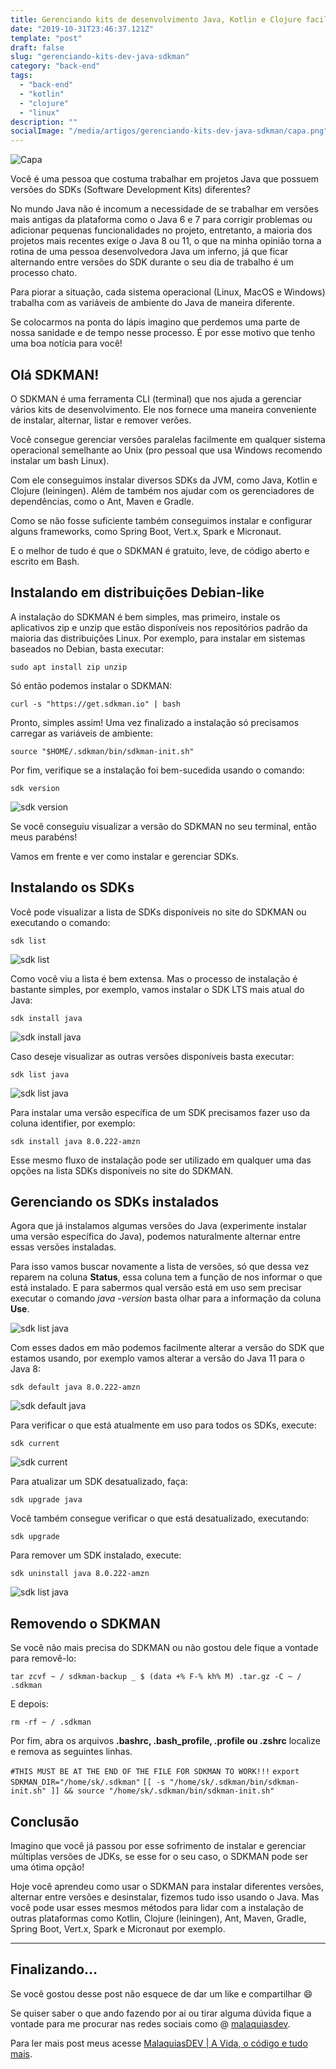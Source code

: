 ```yaml
---
title: Gerenciando kits de desenvolvimento Java, Kotlin e Clojure facilmente com o SDKMAN
date: "2019-10-31T23:46:37.121Z"
template: "post"
draft: false
slug: "gerenciando-kits-dev-java-sdkman"
category: "back-end"
tags:
  - "back-end"
  - "kotlin"
  - "clojure"
  - "linux"
description: ""
socialImage: "/media/artigos/gerenciando-kits-dev-java-sdkman/capa.png"
---
```


![Capa](/media/artigos/gerenciando-kits-dev-java-sdkman/capa.png)

Você é uma pessoa que costuma trabalhar em projetos Java que possuem versões do SDKs (Software Development Kits) diferentes?

No mundo Java não é incomum a necessidade de se trabalhar em versões mais antigas da plataforma como o Java 6 e 7 para corrigir problemas ou adicionar pequenas funcionalidades no projeto, entretanto, a maioria dos projetos mais recentes exige o Java 8 ou 11, o que na minha opinião torna a rotina de uma pessoa desenvolvedora Java um inferno, já que ficar alternando entre versões do SDK durante o seu dia de trabalho é um processo chato.

Para piorar a situação, cada sistema operacional (Linux, MacOS e Windows) trabalha com as variáveis de ambiente do Java de maneira diferente.

Se colocarmos na ponta do lápis imagino que perdemos uma parte de nossa sanidade e de tempo nesse processo. É por esse motivo que tenho uma boa notícia para você!

## Olá SDKMAN!

O SDKMAN é uma ferramenta CLI (terminal) que nos ajuda a gerenciar vários kits de desenvolvimento. Ele nos fornece uma maneira conveniente de instalar, alternar, listar e remover verões.

Você consegue gerenciar versões paralelas facilmente em qualquer sistema operacional semelhante ao Unix (pro pessoal que usa Windows recomendo instalar um bash Linux).

Com ele conseguimos instalar diversos SDKs da JVM, como Java, Kotlin e Clojure (leiningen). Além de também nos ajudar com os gerenciadores de dependências, como o Ant, Maven e Gradle.

Como se não fosse suficiente também conseguimos instalar e configurar alguns frameworks, como Spring Boot, Vert.x, Spark e Micronaut.

E o melhor de tudo é que o SDKMAN é gratuito, leve, de código aberto e escrito em Bash.

## Instalando em distribuições Debian-like

A instalação do SDKMAN é bem simples, mas primeiro, instale os aplicativos zip e unzip que estão disponíveis nos repositórios padrão da maioria das distribuições Linux. Por exemplo, para instalar em sistemas baseados no Debian, basta executar:

`sudo apt install zip unzip`

Só então podemos instalar o SDKMAN:

`curl -s "https://get.sdkman.io" | bash`

Pronto, simples assim! Uma vez finalizado a instalação só precisamos carregar as variáveis de ambiente:

`source "$HOME/.sdkman/bin/sdkman-init.sh"`

Por fim, verifique se a instalação foi bem-sucedida usando o comando:

`sdk version`

![sdk version](https://i.ibb.co/x6L9G8N/PNG-image.png)

Se você conseguiu visualizar a versão do SDKMAN no seu terminal, então meus parabéns!

Vamos em frente e ver como instalar e gerenciar SDKs.

## Instalando os SDKs

Você pode visualizar a lista de SDKs disponíveis no site do SDKMAN ou executando o comando:

`sdk list`

![sdk list](https://i.ibb.co/d2RqXqc/PNG-image.png)

Como você viu a lista é bem extensa. Mas o processo de instalação é bastante simples, por exemplo, vamos instalar o SDK LTS mais atual do Java:

`sdk install java`

![sdk install java](https://i.ibb.co/0fByGC3/PNG-image.png)

Caso deseje visualizar as outras versões disponíveis basta executar:

`sdk list java`

![sdk list java](https://i.ibb.co/8sJsvdg/PNG-image.png)

Para instalar uma versão específica de um SDK precisamos fazer uso da coluna identifier, por exemplo:

`sdk install java 8.0.222-amzn`

Esse mesmo fluxo de instalação pode ser utilizado em qualquer uma das opções na lista SDKs disponíveis no site do SDKMAN.

## Gerenciando os SDKs instalados

Agora que já instalamos algumas versões do Java (experimente instalar uma versão específica do Java), podemos naturalmente alternar entre essas versões instaladas.

Para isso vamos buscar novamente a lista de versões, só que dessa vez reparem na coluna **Status**, essa coluna tem a função de nos informar o que está instalado. E para sabermos qual versão está em uso sem precisar executar o comando _java -version_ basta olhar para a informação da coluna **Use**.

![sdk list java](https://i.ibb.co/VSCy6bP/PNG-image.png)

Com esses dados em mão podemos facilmente alterar a versão do SDK que estamos usando, por exemplo vamos alterar a versão do Java 11 para o Java 8:

`sdk default java 8.0.222-amzn`

![sdk default java](https://i.ibb.co/vjvphYs/PNG-image.png)

Para verificar o que está atualmente em uso para todos os SDKs, execute:

`sdk current`

![sdk current](https://i.ibb.co/vjqPgn3/PNG-image.png)

Para atualizar um SDK desatualizado, faça:

`sdk upgrade java`

Você também consegue verificar o que está desatualizado, executando:

`sdk upgrade`

Para remover um SDK instalado, execute:

`sdk uninstall java 8.0.222-amzn`

![sdk list java](https://i.ibb.co/51NtcwK/PNG-image.png)

## Removendo o SDKMAN

Se você não mais precisa do SDKMAN ou não gostou dele fique a vontade para removê-lo:

`tar zcvf ~ / sdkman-backup _ $ (data +% F-% kh% M) .tar.gz -C ~ / .sdkman`

E depois:

`rm -rf ~ / .sdkman`

Por fim, abra os arquivos **.bashrc, .bash_profile, .profile ou .zshrc** localize e remova as seguintes linhas.

`#THIS MUST BE AT THE END OF THE FILE FOR SDKMAN TO WORK!!!`
`export SDKMAN_DIR="/home/sk/.sdkman"`
`[[ -s "/home/sk/.sdkman/bin/sdkman-init.sh" ]] && source "/home/sk/.sdkman/bin/sdkman-init.sh"`

## Conclusão

Imagino que você já passou por esse sofrimento de instalar e gerenciar múltiplas versões de JDKs, se esse for o seu caso, o SDKMAN pode ser uma ótima opção!

Hoje você aprendeu como usar o SDKMAN para instalar diferentes versões, alternar entre versões e desinstalar, fizemos tudo isso usando o Java. Mas você pode usar esses mesmos métodos para lidar com a instalação de outras plataformas como Kotlin, Clojure (leiningen), Ant, Maven, Gradle, Spring Boot, Vert.x, Spark e Micronaut por exemplo.

---

## Finalizando…

Se você gostou desse post não esquece de dar um like e compartilhar 😄

Se quiser saber o que ando fazendo por ai ou tirar alguma dúvida fique a vontade para me procurar nas redes sociais como @ [malaquiasdev](https://twitter.com/malaquiasdev).

Para ler mais post meus acesse [MalaquiasDEV | A Vida, o código e tudo mais](http://malaquias.dev).
